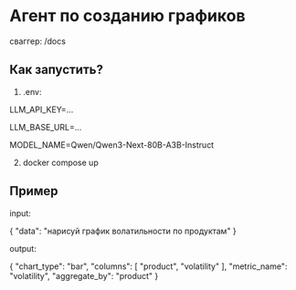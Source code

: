 # Агент по созданию графиков

сваггер: /docs

## Как запустить?

1) .env:

LLM_API_KEY=...

LLM_BASE_URL=...

MODEL_NAME=Qwen/Qwen3-Next-80B-A3B-Instruct

2) docker compose up


## Пример

input:

{
  "data": "нарисуй график волатильности по продуктам"
}

output:

{
  "chart_type": "bar",
  "columns": [
    "product",
    "volatility"
  ],
  "metric_name": "volatility",
  "aggregate_by": "product"
}
